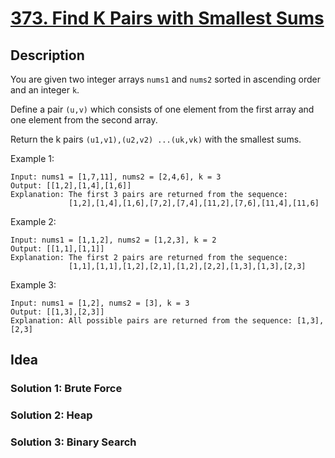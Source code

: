# [373. Find K Pairs with Smallest Sums](https://leetcode.com/problems/find-k-pairs-with-smallest-sums/)

## Description

You are given two integer arrays `nums1` and `nums2` sorted in ascending order and an integer `k`.

Define a pair `(u,v)` which consists of one element from the first array and one element from the second array.

Return the k pairs `(u1,v1),(u2,v2) ...(uk,vk)` with the smallest sums.


Example 1:

```
Input: nums1 = [1,7,11], nums2 = [2,4,6], k = 3
Output: [[1,2],[1,4],[1,6]]
Explanation: The first 3 pairs are returned from the sequence: 
             [1,2],[1,4],[1,6],[7,2],[7,4],[11,2],[7,6],[11,4],[11,6]
```

Example 2:

```
Input: nums1 = [1,1,2], nums2 = [1,2,3], k = 2
Output: [[1,1],[1,1]]
Explanation: The first 2 pairs are returned from the sequence: 
             [1,1],[1,1],[1,2],[2,1],[1,2],[2,2],[1,3],[1,3],[2,3]
```

Example 3:

```
Input: nums1 = [1,2], nums2 = [3], k = 3
Output: [[1,3],[2,3]]
Explanation: All possible pairs are returned from the sequence: [1,3],[2,3]
```

## Idea

### Solution 1: Brute Force

### Solution 2: Heap

### Solution 3: Binary Search

